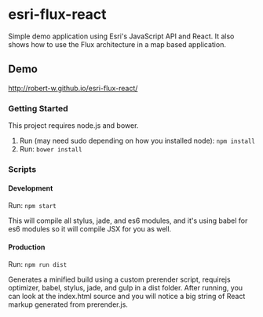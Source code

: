 # esri-flux-react
Simple demo application using Esri's JavaScript API and React. It also shows how to use the Flux architecture in a map based application.

## Demo
<a href='http://robert-w.github.io/esri-flux-react/'>http://robert-w.github.io/esri-flux-react/</a>

### Getting Started
<p>This project requires node.js and bower.</p>

<ol>
	<li>Run (may need sudo depending on how you installed node): <code>npm install</code></li>
	<li>Run: <code>bower install</code></li>
</ol>

### Scripts

#### Development
<p>Run: <code>npm start</code></p>
<p>This will compile all stylus, jade, and es6 modules, and it's using babel for es6 modules so it will compile JSX for you as well.</p>

#### Production
<p>Run: <code>npm run dist</code></p>
<p>Generates a minified build using a custom prerender script, requirejs optimizer, babel, stylus, jade, and gulp in a dist folder.  After running, you can look at the index.html source and you will notice a big string of React markup generated from prerender.js.</p>
